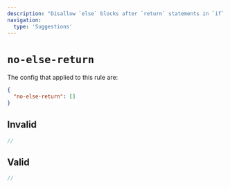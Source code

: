 ```yaml
---
description: "Disallow `else` blocks after `return` statements in `if` statements"
navigation:
  type: 'Suggestions'
---
```


# `no-else-return`

The config that applied to this rule are:

```json
{
  "no-else-return": []
}
```

## Invalid

```js invalid
//
```

## Valid

```js valid
//
```
  